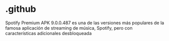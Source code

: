 # .github
Spotify Premium APK 9.0.0.487 es una de las versiones más populares de la famosa aplicación de streaming de música, Spotify, pero con características adicionales desbloqueada
